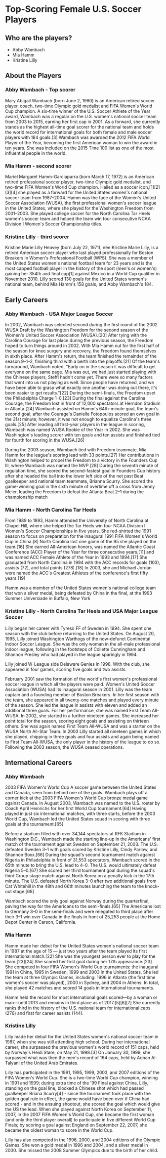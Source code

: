 # Top-Scoring Female U.S. Soccer Players

## Who are the players?

* Abby Wambach
* Mia Hamm
* Kristine Lilly

## About the Players

### Abby Wambach - Top scorer

Mary Abigail Wambach (born June 2, 1980) is an American retired soccer player, coach, two-time Olympic gold medalist and FIFA Women's World Cup champion. A six-time winner of the U.S. Soccer Athlete of the Year award, Wambach was a regular on the U.S. women's national soccer team from 2003 to 2015, earning her first cap in 2001. As a forward, she currently stands as the highest all-time goal scorer for the national team and holds the world record for international goals for both female and male soccer players with 184 goals.[3] Wambach was awarded the 2012 FIFA World Player of the Year, becoming the first American woman to win the award in ten years. She was included on the 2015 Time 100 list as one of the most influential people in the world.

### Mia Hamm - second scorer

Mariel Margaret Hamm-Garciaparra (born March 17, 1972) is an American retired professional soccer player, two-time Olympic gold medalist, and two-time FIFA Women's World Cup champion. Hailed as a soccer icon,[1][2][3][4] she played as a forward for the United States women's national soccer team from 1987–2004. Hamm was the face of the Women's United Soccer Association (WUSA), the first professional women's soccer league in the United States, where she played for the Washington Freedom from 2001–2003. She played college soccer for the North Carolina Tar Heels women's soccer team and helped the team win four consecutive NCAA Division I Women's Soccer Championship titles.

### Kristine Lilly - third scorer

Kristine Marie Lilly Heavey (born July 22, 1971), née Kristine Marie Lilly, is a retired American soccer player who last played professionally for Boston Breakers in Women's Professional Football (WPS). She was a member of the United States women's national football team for 23 years and is the most capped football player in the history of the sport (men's or women's) gaining her 354th and final cap[1] against Mexico in a World Cup qualifier in November 2010. Lilly scored 130 goals for the United States women's national team, behind Mia Hamm's 158 goals, and Abby Wambach's 184. 

## Early Careers

### Abby Wambach - USA Major League Soccer

In 2002, Wambach was selected second during the first round of the 2002 WUSA Draft by the Washington Freedom for the second season of the Women's United Soccer Association (WUSA).[20] After tying with the Carolina Courage for last place during the previous season, the Freedom hoped to turn things around in 2002. With Mia Hamm out for the first half of the season for knee surgery and recovery, the Freedom found themselves in sixth place. After Hamm's return, the team finished the remainder of the season 9–1–2, finishing third with a berth into the playoffs.[21] Of the team's turnaround, Wambach noted, "Early on in the season it was difficult to get everyone on the same page. Mia was out, we had just started playing with the Chinese players, Steffi hadn't come yet. There were so many factors that went into us not playing as well. Since people have returned, and we have been able to grasp what exactly one another was doing out there, it's been easier to get results."[22] During the semi-finals, the Freedom upset the Philadelphia Charge 1–0.[23] During the final against the Carolina Courage, the Freedom lost in front of 12,000 spectators at Herndon Stadium in Atlanta.[24] Wambach assisted on Hamm's 64th-minute goal, the team's second goal, after the Courage's Danielle Fotopoulos scored an own goal in the 31st minute; however, it was not enough to equalize Carolina's three goals.[25] After leading all first-year players in the league in scoring, Wambach was named WUSA Rookie of the Year in 2002. She was Washington's leading scorer with ten goals and ten assists and finished tied for fourth for scoring in the WUSA.[26]

During the 2003 season, Wambach tied with Freedom teammate, Mia Hamm for the league's scoring lead with 33 points.[27] Her contributions in Washington helped to propel the Freedom to a victory in the Founders Cup III, where Wambach was named the MVP.[28] During the seventh minute of regulation time, she scored the second-fastest goal in Founders Cup history after she headed the ball into the lower left side of the net past Beat goalkeeper and national team teammate, Brianna Scurry. She scored the game-winning goal in the sixth minute of overtime off a cross from Jenny Meier, leading the Freedom to defeat the Atlanta Beat 2–1 during the championship match

### Mia Hamm - North Carolina Tar Heels

From 1989 to 1993, Hamm attended the University of North Carolina at Chapel Hill, where she helped the Tar Heels win four NCAA Division I Women's Soccer Championships in five years. She red-shirted the 1991 season to focus on preparation for the inaugural 1991 FIFA Women's World Cup in China.[8] North Carolina lost one game of the 95 she played on the team.[16] She earned All-American honors, was named the Atlantic Coast Conference (ACC) Player of the Year for three consecutive years,[11] and was named ACC Female Athlete of the Year in 1993 and 1994.[17] She graduated from North Carolina in 1994 with the ACC records for goals (103), assists (72), and total points (278).[18] In 2003, she and Michael Jordan were named the ACC's Greatest Athletes of the conference's first fifty years.[19]

Hamm was a member of the United States women's national college team that won a silver medal, being defeated by China in the final, at the 1993 Summer Universiade in Buffalo, New York

### Kristine Lilly - North Carolina Tar Heels and USA Major League Soccer

Lilly began her career with Tyresö FF of Sweden in 1994. She spent one season with the club before returning to the United States. On August 20, 1995, Lilly joined Washington Warthogs of the now-defunct Continental Indoor Soccer League. She was the only woman in the all-male professional indoor league, following in the footsteps of Collette Cunningham and Shannon Presley who had played in the league sparingly in 1994.

Lilly joined W-League side Delaware Genies in 1998. With the club, she appeared in four games, scoring five goals and two assists.

February 2001 saw the formation of the world's first women's professional soccer league in which all the players were paid. Women's United Soccer Association (WUSA) had its inaugural season in 2001. Lilly was the team captain and a founding member of Boston Breakers. In her first season with the team, she appeared in all twenty-one matches and played every minute of the season. She led the league in assists with eleven and added an additional three goals. For her performance, she was named First Team All-WUSA. In 2002, she started in a further nineteen games. She increased her point total for the season, scoring eight goals and assisting on thirteen others. She was again named First Team All-WUSA and was a starter on the WUSA North All-Star Team. In 2003 Lilly started all nineteen games in which she played, chipping in three goals and four assists and again being named to First Team All-WUSA, the only player in the history of the league to do so. Following the 2003 season, the WUSA ceased operations.

## International Careers

### Abby Wambach

2003 FIFA Women's World Cup
A soccer game between the United States and Canada, seen from behind one of the goals.
Wambach plays off a corner kick at the 2003 FIFA Women's World Cup bronze medal game against Canada.
In August 2003, Wambach was named to the U.S. roster by Coach April Heinrichs for her first World Cup tournament.[64] Having played in just six international matches, with three starts, before the 2003 World Cup, Wambach led the United States squad in scoring with three goals at the tournament.[65]

Before a stadium filled with over 34,144 spectators at RFK Stadium in Washington D.C., Wambach made the starting line-up in the Americans' first match of the tournament against Sweden on September 21, 2003. The U.S. defeated Sweden 3–1 with goals scored by Kristine Lilly, Cindy Parlow, and Shannon Boxx.[66] During the squad's second tournament match against Nigeria in Philadelphia in front of 31,553 spectators, Wambach scored in the 65th minute to bring the U.S. lead to 4–0. The U.S. would ultimately defeat Nigeria 5–0.[67] She scored her third tournament goal during the squad's third Group stage match against North Korea on a penalty kick in the 17th minute. The U.S. defeated North Korea 3–0 after two additional goals from Cat Whitehill in the 48th and 66th minutes launching the team to the knock-out stage.[68]

Wambach scored the only goal against Norway during the quarterfinal, paving the way for the Americans to the semi-finals.[65] The Americans lost to Germany 3–0 in the semi-finals and were relegated to third place after their 3–1 win over Canada in the finals in front of 25,253 people at the Home Depot Center in Carson, California.

### Mia Hamm

Hamm made her debut for the United States women's national soccer team in 1987 at the age of 15 — just two years after the team played its first international match.[22] She was the youngest person ever to play for the team.[23][24] She scored her first goal during her 17th appearance.[23] She competed in four FIFA Women's World Cup tournaments: the inaugural 1991 in China, 1995 in Sweden, 1999 and 2003 in the United States. She led the team at three Olympic Games, including: 1996 in Atlanta (the first time women's soccer was played), 2000 in Sydney, and 2004 in Athens. In total, she played 42 matches and scored 14 goals in international tournaments.

Hamm held the record for most international goals scored—by a woman or man—until 2013 and remains in third place as of 2017.[5][6][7] She currently ranks third in the history of the U.S. national team for international caps (276) and first for career assists (144).

### Kristine Lilly

Lilly made her debut for the United States women's national soccer team in 1987, when she was still attending high school. During her international career, she surpassed the previous women's world record of 151 caps, held by Norway's Heidi Støre, on May 21, 1998.[3] On January 30, 1999, she surpassed what was then the men's record of 164 caps, held by Adnan Al-Talyani of the United Arab Emirates.

Lilly has participated in the 1991, 1995, 1999, 2003, and 2007 editions of the FIFA Women's World Cup. She is a two-time World Cup champion, winning in 1991 and 1999; during extra time of the '99 Final against China, Lilly, standing on the goal line, blocked a Chinese shot which had passed goalkeeper Briana Scurry[4] - since the tournament took place with the golden goal rule in effect, the game would have been over if China had scored - and in the ensuing shootout, she scored the goal which would give the US the lead. When she played against North Korea on September 11, 2007, in the 2007 FIFA Women's World Cup, she became the first woman (and only the third player overall) to participate in five different World Cup Finals; by scoring a goal against England on September 22, 2007, she became the oldest woman to score in the World Cup.

Lilly has also competed in the 1996, 2000, and 2004 editions of the Olympic Games. She won a gold medal in 1996 and 2004, and a silver medal in 2000. She missed the 2008 Summer Olympics due to the birth of her child.
